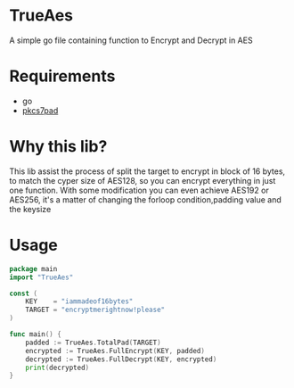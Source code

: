 # TrueAes
A simple go file containing function to Encrypt and Decrypt in AES
# Requirements
  - go
  - [pkcs7pad]("https://github.com/zenazn/pkcs7pad")
# Why this lib?
This lib assist the process of split the target to encrypt in block of 16 bytes, to match the cyper size of AES128, so you can encrypt everything in just one function.
With some modification you can even achieve AES192 or AES256, it's a matter of changing the forloop condition,padding value and the keysize
# Usage
```go
package main
import "TrueAes"

const (
	KEY    = "iammadeof16bytes"
	TARGET = "encryptmerightnow!please"
)

func main() {
	padded := TrueAes.TotalPad(TARGET)
	encrypted := TrueAes.FullEncrypt(KEY, padded)
	decrypted := TrueAes.FullDecrypt(KEY, encrypted)
	print(decrypted)
}

```
